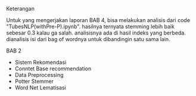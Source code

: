 Keterangan

Untuk yang mengerjakan laporan BAB 4, bisa melakukan analisis dari code "TubesNLP(withPre-P).ipynb". hasilnya ternyata stemming lebih baik sebesar 0.3 kalau ga salah. analisisnya ada di hasil indeks yang berbeda. dianalisis isi dari bag of wordnya untuk dibandingin satu sama lain. 

BAB 2
- Sistem Rekomendasi
- Conntet Base recommendation
- Data Preprocessing
- Potter Stemmer
- Word Net Lematisasi
